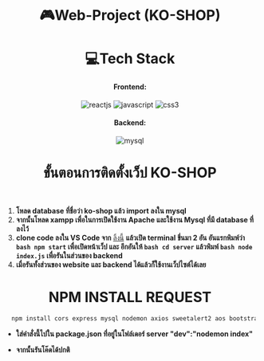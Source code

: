 <h1 align="center"> 🎮Web-Project (KO-SHOP)</h1>

<h1 align="center"> 💻Tech Stack</h1>

<h4 align="center">Frontend:</h4>

<p align="center">
  <img src="https://img.shields.io/badge/React-20232A?style=for-the-badge&logo=react&logoColor=61DAFB" alt="reactjs" />
  <img src="https://img.shields.io/badge/JavaScript-323330?style=for-the-badge&logo=javascript&logoColor=F7DF1E" alt="javascript" />
  <img src="https://img.shields.io/badge/CSS3-1572B6?style=for-the-badge&logo=css3&logoColor=white" alt="css3" />
</p>

<h4 align="center">Backend:</h4>

<p align="center">
  <img src="https://shields.io/badge/MySQL-lightgrey?logo=mysql&style=plastic&logoColor=white&labelColor=blue" alt="mysql" />
</p>


<h1 align="center"> ขั้นตอนการติดตั้งเว็ป KO-SHOP </h1>

<br/>

1. **โหลด database ที่ชื่อว่า ko-shop แล้ว import ลงใน mysql**
1. **จากนั้นโหลด xampp เพื่อในการเปิดใช้งาน Apache และใช้งาน Mysql ที่มี database ที่ลงไว้**
1. **clone code ลงใน VS Code จาก** [ลิ้งนี้](https://github.com/Choakthawee/ko-shop) **แล้วเปิด terminal ขึ่นมา 2 อัน อันแรกพิมพ์ว่า ```bash npm start``` เพื่อเปิดหน้าเว็ป และ อีกอันให้ ```bash cd server``` แล้วพิมพ์ ```bash node index.js``` เพื่อรันในส่วนของ backend**
1. **เมื่อรันทั้งส่วนของ website และ backend ได้แล้วก็ใช้งานเว็ปไซต์ได้เลย**


<h1 align="center"> NPM INSTALL REQUEST </h1>

```bash
  npm install cors express mysql nodemon axios sweetalert2 aos bootstrap react react-bootstrap react-dom react-icons react-router-dom react-scripts styled-components
```

- **ใส่คำสั่งนี้ไปใน package.json ที่อยู่ในโฟล์เดอร์ server "dev":"nodemon index"**

- **จากนั้นรันโค๊ดได้ปกติ**
